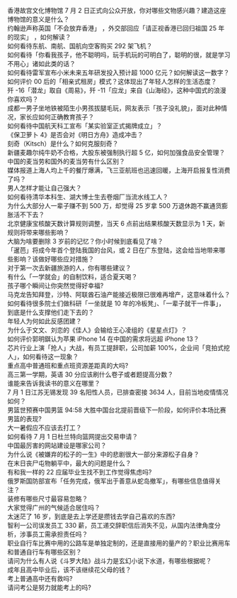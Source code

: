 香港故宫文化博物馆 7 月 2 日正式向公众开放，你对哪些文物感兴趣？建造这座博物馆的意义是什么？  
约翰逊声称英国「不会放弃香港」 ，外交部回应「请正视香港已回归祖国 25 年的现实」 ，如何解读？  
如何看待东航、南航、国航向空客购买 292 架飞机？  
如何看待「你看我孩子，他不聪明吗，玩手机玩的可明白了，聪明的很，就是学习不用心」诸如此类的话？  
如何看待雷军宣布小米未来五年研发投入预计超 1000 亿元？如何解读这一数字？  
如何评价 00 后的「相亲式租房」模式？这体现出了年轻人怎样的生活态度？  
歼 -16「潜龙」取自《周易》，歼 -11「应龙」来自《山海经》，这种中国式的浪漫你喜欢吗？  
成都一男子坐地铁被陌生小男孩拔腿毛玩，网友表示「孩子没礼貌」，面对此种情况，家长应如何正确教育孩子？  
​如何看待中国航天科工宣布「某实验室正式揭牌成立」？  
《保卫萝卜 4》是否会对《明日方舟》造成冲击？  
刻奇（Kitsch）是什么？如何克服刻奇？  
新疆麦趣尔纯牛奶不合格，大股东被强制执行超 5 亿，如何加强食品安全管理？  
中国的麦当劳和国外的麦当劳有什么区别？  
媒体报道上海人均上千的餐厅爆满，飞三亚航班也迅速回暖，上海开启报复性消费了吗？  
男人怎样才能让自己强大？  
如何看待清华本科生、湖大博士生去卷烟厂当流水线工人？  
为什么大部分人一辈子赚不到 500 万，却觉得 25 岁拿 500 万退休跑不赢通货膨胀活不下去？  
北京健康宝核酸天数计算规则调整，当天 6 点前出结果核酸天数显示为 1 天，新规则将带来哪些影响？  
大脑为啥要删除 3 岁前的记忆？你小时候到底看见了啥？  
「暹芭」将成今年首个登陆我国的台风，或 2 日在广东登陆，这会给当地带来哪些影响？该做好哪些应对措施？  
对于第一次去新疆旅游的人，你有哪些建议？  
有什么「一学就会」的自制饮料，适合夏天喝？  
孩子哪个瞬间让你突然觉得好幸福?  
马克龙告知拜登，沙特、阿联酋石油产能接近极限已很难再增产，这意味着什么？  
如何看待很多院士们做科研「一坐就是 10 年的冷板凳」、「一辈子就干一件事」，到底是什么支撑他们走下去的？  
年轻人为何如此反感团建？  
为什么于文文、刘恋的《佳人》会输给王心凌组的《星星点灯》？  
如何评价郭明錤认为苹果 iPhone 14 在中国的需求将远超 iPhone 13？  
芯片行业上演「抢人」大战，有员工提辞职，公司加薪 100%，企业间「竞拍式挖人」，如何看待这一现象？  
重点高中普通班和重点班资源差距真的大吗?  
高三第一学期，英语 30 分应该刷什么卷子或者题提高分数？  
谁能来告诉我读书的意义在哪里？  
7 月 1 日江苏无锡发现 39 名阳性人员，已排查密接 3634 人，目前当地疫情情况如何？  
男篮世预赛中国男篮 94:58 大胜中国台北提前晋级下一阶段，如何评价本场比赛男篮的表现?  
大一暑假应不应该去打工？  
如何看待 7 月 1 日杜兰特向篮网提出交易申请？  
中国最厉害的网站建设是哪家公司？  
为什么说《被嫌弃的松子的一生》中的悲剧很大一部分来源松子自身？  
在末日丧尸屯物躺平中，最大的问题是什么？  
有和我一样的 22 应届毕业生找不到工作觉得焦虑吗?  
俄罗斯国防部宣布「任务完成，俄军出于善意从蛇岛撤军」，有哪些信息值得关注？  
装修有哪些尺寸最容易忽略？  
大家觉得广州的气候适合居住吗？  
太迷茫了 16 岁，到底是去上学还是攒钱去学自己喜欢的东西?  
智利一公司误发员工 330 薪，员工递交辞职信后消失不见，从国内法律角度分析，涉事员工需承担责任吗？  
职业自行车比赛中用的公路车是单独定制的，还是直接用的量产的？职业比赛用车和普通自行车有哪些区别？  
请问为什么有人说《斗罗大陆》战斗力是玄幻小说下水道，有哪些根据呢？  
成年且高中毕业后，该不该继续花父母的钱？  
考上普通高中还有救吗?  
请问考公是努力就能考上的吗?  
